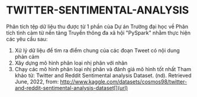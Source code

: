 # TWITTER-SENTIMENTAL-ANALYSIS
Phân tích tệp dữ liệu thu được từ 1 phần của Dự án Trường đại học về Phân tích tình cảm từ nền tảng Truyền thông đa xã hội "PySpark" nhằm thực hiện các yêu cầu sau: 
 1. Xử lý dữ liệu để tìm ra điểm chung của các đoạn Tweet có nội dung phản cảm  
 2. Xây dựng mô hình phân loại nhị phân với nhãn 
 3. Chạy các mô hình phân loại nhị phân và đánh giá mô hình tốt nhất
 Tham khảo từ: 
Twitter and Reddit Sentimental analysis Dataset. (nd). Retrieved June, 2022, from: http://www.kaggle.com/datasets/cosmos98/twitter-and-reddit-sentimental-analysis-dataset[](url) 
